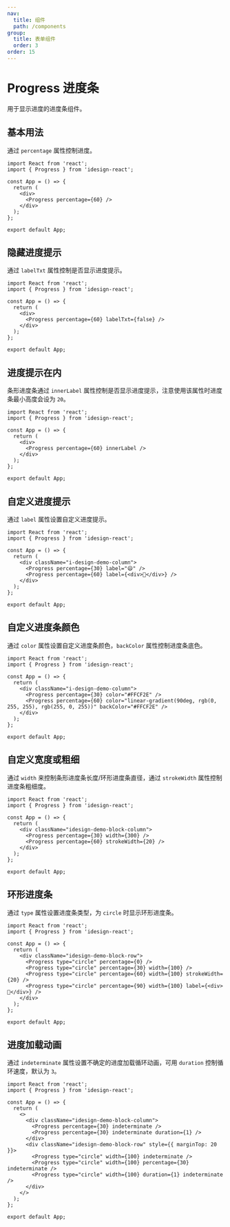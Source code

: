 ```yaml
---
nav:
  title: 组件
  path: /components
group:
  title: 表单组件
  order: 3
order: 15
---
```


# Progress 进度条

用于显示进度的进度条组件。

## 基本用法

通过 `percentage` 属性控制进度。

```tsx
import React from 'react';
import { Progress } from 'idesign-react';

const App = () => {
  return (
    <div>
      <Progress percentage={60} />
    </div>
  );
};

export default App;
```

## 隐藏进度提示

通过 `labelTxt` 属性控制是否显示进度提示。

```tsx
import React from 'react';
import { Progress } from 'idesign-react';

const App = () => {
  return (
    <div>
      <Progress percentage={60} labelTxt={false} />
    </div>
  );
};

export default App;
```

## 进度提示在内

条形进度条通过 `innerLabel` 属性控制是否显示进度提示，注意使用该属性时进度条最小高度会设为 `20`。

```tsx
import React from 'react';
import { Progress } from 'idesign-react';

const App = () => {
  return (
    <div>
      <Progress percentage={60} innerLabel />
    </div>
  );
};

export default App;
```

## 自定义进度提示

通过 `label` 属性设置自定义进度提示。

```tsx
import React from 'react';
import { Progress } from 'idesign-react';

const App = () => {
  return (
    <div className="i-design-demo-column">
      <Progress percentage={30} label="😄" />
      <Progress percentage={60} label={<div>🌛</div>} />
    </div>
  );
};

export default App;
```

## 自定义进度条颜色

通过 `color` 属性设置自定义进度条颜色，`backColor` 属性控制进度条底色。

```tsx
import React from 'react';
import { Progress } from 'idesign-react';

const App = () => {
  return (
    <div className="i-design-demo-column">
      <Progress percentage={30} color="#FFCF2E" />
      <Progress percentage={60} color="linear-gradient(90deg, rgb(0, 255, 255), rgb(255, 0, 255))" backColor="#FFCF2E" />
    </div>
  );
};

export default App;
```

## 自定义宽度或粗细

通过 `width` 来控制条形进度条长度/环形进度条直径，通过 `strokeWidth` 属性控制进度条粗细度。

```tsx
import React from 'react';
import { Progress } from 'idesign-react';

const App = () => {
  return (
    <div className="idesign-demo-block-column">
      <Progress percentage={30} width={300} />
      <Progress percentage={60} strokeWidth={20} />
    </div>
  );
};

export default App;
```

## 环形进度条

通过 `type` 属性设置进度条类型，为 `circle` 时显示环形进度条。

```tsx
import React from 'react';
import { Progress } from 'idesign-react';

const App = () => {
  return (
    <div className="idesign-demo-block-row">
      <Progress type="circle" percentage={0} />
      <Progress type="circle" percentage={30} width={100} />
      <Progress type="circle" percentage={60} width={100} strokeWidth={20} />
      <Progress type="circle" percentage={90} width={100} label={<div>🌛</div>} />
    </div>
  );
};

export default App;
```

## 进度加载动画

通过 `indeterminate` 属性设置不确定的进度加载循环动画，可用 `duration` 控制循环速度，默认为 `3`。

```tsx
import React from 'react';
import { Progress } from 'idesign-react';

const App = () => {
  return (
    <>
      <div className="idesign-demo-block-column">
        <Progress percentage={30} indeterminate />
        <Progress percentage={30} indeterminate duration={1} />
      </div>
      <div className="idesign-demo-block-row" style={{ marginTop: 20 }}>
        <Progress type="circle" width={100} indeterminate />
        <Progress type="circle" width={100} percentage={30} indeterminate />
        <Progress type="circle" width={100} duration={1} indeterminate />
      </div>
    </>
  );
};

export default App;
```

<API />
